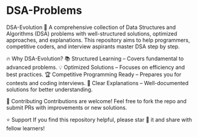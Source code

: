 # DSA-Problems
DSA-Evolution 🚀
A comprehensive collection of Data Structures and Algorithms (DSA) problems with well-structured solutions, optimized approaches, and explanations. This repository aims to help programmers, competitive coders, and interview aspirants master DSA step by step.

🔥 Why DSA-Evolution?
📚 Structured Learning – Covers fundamental to advanced problems.
💡 Optimized Solutions – Focuses on efficiency and best practices.
🏆 Competitive Programming Ready – Prepares you for contests and coding interviews.
📖 Clear Explanations – Well-documented solutions for better understanding.

📌 Contributing
Contributions are welcome! Feel free to fork the repo and submit PRs with improvements or new solutions.

⭐ Support
If you find this repository helpful, please star 🌟 it and share with fellow learners!